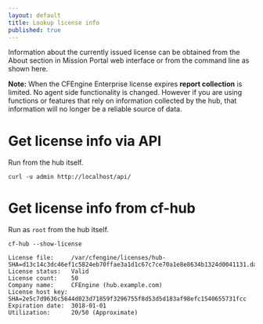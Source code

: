 ```yaml
---
layout: default
title: Lookup license info
published: true
---
```


Information about the currently issued license can be obtained from the About section in Mission Portal web interface or from the command line as shown here.

**Note:** When the CFEngine Enterprise license expires
**report collection** is limited. No agent side
functionality is changed. However if you are using
functions or features that rely on information collected
by the hub, that information will no longer be a reliable
source of data.

# Get license info via API

Run from the hub itself.

```command
curl -u admin http://localhost/api/
```

# Get license info from cf-hub

Run as `root` from the hub itself.

```command
cf-hub --show-license
```

```output
License file:     /var/cfengine/licenses/hub-SHA=d13c14c3dc46ef1c5824eb70ffae3a1d1c67c7ce70a1e8e8634b1324d0041131.dat
License status:   Valid
License count:    50
Company name:     CFEngine (hub.example.com)
License host key: SHA=2e5c7d9636c5644d023d71859f3296755f8d53d5d183af98efc1540655731fcc
Expiration date:  3018-01-01
Utilization:      20/50 (Approximate)
```
